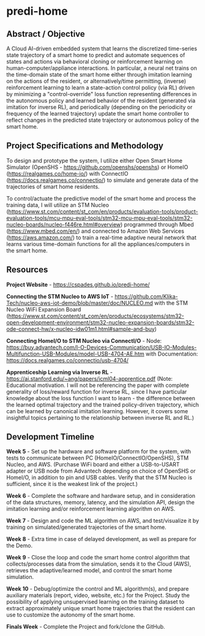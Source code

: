 # predi-home

## Abstract / Objective

A Cloud AI-driven embedded system that learns the discretized time-series state trajectory of a smart home to predict and automate sequences of states and actions via behavioral cloning or reinforcement learning on human-computer/appliance interactions. In particular, a neural net trains on the time-domain state of the smart home either through imitation learning on the actions of the resident, or alternatively/time permitting, (inverse) reinforcement learning to learn a state-action control policy (via RL) driven by minimizing a "control-override" loss function representing differences in the autonomous policy and learned behavior of the resident (generated via imitation for inverse RL), and periodically (depending on the periodicity or frequency of the learned trajectory) update the smart home controller to reflect changes in the predicted state trajectory or autonomous policy of the smart home.

## Project Specifications and Methodology

To design and prototype the system, I utilize either Open Smart Home Simulator (OpenSHS - https://github.com/openshs/openshs) or HomeIO (https://realgames.co/home-io/) with ConnectIO (https://docs.realgames.co/connectio/) to simulate and generate data of the trajectories of smart home residents.

To control/actuate the predictive model of the smart home and process the training data, I will utilize an STM Nucleo (https://www.st.com/content/st_com/en/products/evaluation-tools/product-evaluation-tools/mcu-mpu-eval-tools/stm32-mcu-mpu-eval-tools/stm32-nucleo-boards/nucleo-f446re.html#overview) programmed through Mbed (https://www.mbed.com/en/) and connected to Amazon Web Services (https://aws.amazon.com/) to train a real-time adaptive neural network that learns various time-domain functions for all the appliances/computers in the smart home.

## Resources

**Project Website** - https://cspades.github.io/predi-home/

**Connecting the STM Nucleo to AWS IoT** - https://github.com/Klika-Tech/nucleo-aws-iot-demo/blob/master/doc/NUCLEO.md with the STM Nucleo WiFi Expansion Board (https://www.st.com/content/st_com/en/products/ecosystems/stm32-open-development-environment/stm32-nucleo-expansion-boards/stm32-ode-connect-hw/x-nucleo-idw01m1.html#sample-and-buy)

**Connecting HomeI/O to STM Nucleo via ConnectI/O** - Node: https://buy.advantech.com/I-O-Devices-Communication/USB-IO-Modules-Multifunction-USB-Modules/model-USB-4704-AE.htm with Documentation: https://docs.realgames.co/connectio/usb-4704/

**Apprenticeship Learning via Inverse RL** - https://ai.stanford.edu/~ang/papers/icml04-apprentice.pdf (Note: Educational motivation. I will not be referencing the paper with complete generality of loss/reward function for inverse RL, since I have particular knowledge about the loss function I want to learn - the difference between the learned optimal trajectory and the trained policy-driven trajectory, which can be learned by canonical imitation learning. However, it covers some insightful topics pertaining to the relationship between inverse RL and RL.)

## Development Timeline

**Week 5** - Set up the hardware and software platform for the system, with tests to communicate between PC (HomeIO/ConnectIO/OpenSHS), STM Nucleo, and AWS. (Purchase WiFi board and either a USB-to-USART adapter or USB node from Advantech depending on choice of OpenSHS or HomeI/O, in addition to pin and USB cables. Verify that the STM Nucleo is sufficient, since it is the weakest link of the project.)

**Week 6** - Complete the software and hardware setup, and in consideration of the data structures, memory, latency, and the simulation API, design the imitation learning and/or reinforcement learning algorithm on AWS.

**Week 7** - Design and code the ML algorithm on AWS, and test/visualize it by training on simulated/generated trajectories of the smart home.

**Week 8** - Extra time in case of delayed development, as well as prepare for the Demo.

**Week 9** - Close the loop and code the smart home control algorithm that collects/processes data from the simulation, sends it to the Cloud (AWS), retrieves the adaptive/learned model, and control the smart home simulation.

**Week 10** - Debug/optimize the control and ML algorithm(s), and prepare auxiliary materials (report, video, website, etc.) for the Project. Study the possibility of applying unsupervised learning on the training dataset to extract approximately unique smart home trajectories that the resident can use to customize the autonomy of the smart home.

**Finals Week** - Complete the Project and fork/clone the GitHub.
